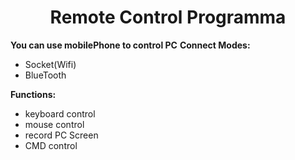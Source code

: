 # <center>Remote Control Programma</center>
**You can use mobilePhone to control PC**
**Connect Modes:**
- Socket(Wifi)
- BlueTooth

**Functions:**
- keyboard control
- mouse control
- record PC Screen
- CMD control